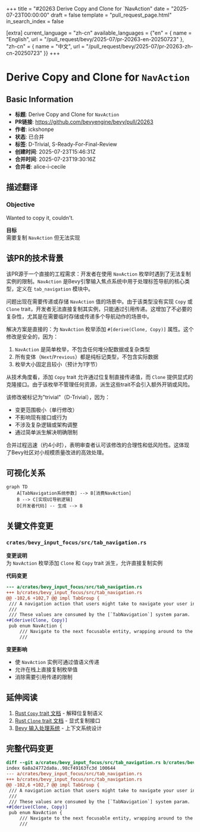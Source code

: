 +++
title = "#20263 Derive Copy and Clone for `NavAction"
date = "2025-07-23T00:00:00"
draft = false
template = "pull_request_page.html"
in_search_index = false

[extra]
current_language = "zh-cn"
available_languages = {"en" = { name = "English", url = "/pull_request/bevy/2025-07/pr-20263-en-20250723" }, "zh-cn" = { name = "中文", url = "/pull_request/bevy/2025-07/pr-20263-zh-cn-20250723" }}
+++

# Derive Copy and Clone for `NavAction`

## Basic Information
- **标题**: Derive Copy and Clone for `NavAction`
- **PR链接**: https://github.com/bevyengine/bevy/pull/20263
- **作者**: ickshonpe
- **状态**: 已合并
- **标签**: D-Trivial, S-Ready-For-Final-Review
- **创建时间**: 2025-07-23T15:46:31Z
- **合并时间**: 2025-07-23T19:30:16Z
- **合并者**: alice-i-cecile

## 描述翻译
### Objective
Wanted to copy it, couldn't.

**目标**  
需要复制 `NavAction` 但无法实现

## 该PR的技术背景

该PR源于一个直接的工程需求：开发者在使用 `NavAction` 枚举时遇到了无法复制实例的限制。`NavAction` 是Bevy引擎输入焦点系统中用于处理标签导航的核心类型，定义在 `tab_navigation` 模块中。

问题出现在需要传递或存储 `NavAction` 值的场景中。由于该类型没有实现 `Copy` 或 `Clone` trait，开发者无法直接复制其实例，只能通过引用传递。这增加了不必要的复杂性，尤其是在需要临时存储或传递多个导航动作的场景中。

解决方案是直接的：为 `NavAction` 枚举添加 `#[derive(Clone, Copy)]` 属性。这个修改是安全的，因为：
1. `NavAction` 是简单枚举，不包含任何堆分配数据或复杂类型
2. 所有变体（`Next`/`Previous`）都是纯标记类型，不包含实际数据
3. 枚举大小固定且较小（预计为1字节）

从技术角度看，添加 `Copy` trait 允许通过位复制直接传递值，而 `Clone` 提供显式的克隆接口。由于该枚举不管理任何资源，派生这些trait不会引入额外开销或风险。

该修改被标记为"trivial"（D-Trivial），因为：
- 变更范围极小（单行修改）
- 不影响现有接口或行为
- 不涉及复杂逻辑或架构调整
- 通过简单派生解决明确限制

合并过程迅速（约4小时），表明审查者认可该修改的合理性和低风险性。这体现了Bevy社区对小规模质量改进的高效处理。

## 可视化关系

```mermaid
graph TD
    A[TabNavigation系统参数] --> B[消费NavAction]
    B --> C[实现UI导航逻辑]
    D[开发者代码] -- 生成 --> B
```

## 关键文件变更

### `crates/bevy_input_focus/src/tab_navigation.rs`
**变更说明**  
为 `NavAction` 枚举添加 `Clone` 和 `Copy` trait 派生，允许直接复制实例

**代码变更**  
```diff
--- a/crates/bevy_input_focus/src/tab_navigation.rs
+++ b/crates/bevy_input_focus/src/tab_navigation.rs
@@ -102,6 +102,7 @@ impl TabGroup {
 /// A navigation action that users might take to navigate your user interface in a cyclic fashion.
 ///
 /// These values are consumed by the [`TabNavigation`] system param.
+#[derive(Clone, Copy)]
 pub enum NavAction {
     /// Navigate to the next focusable entity, wrapping around to the beginning if at the end.
     ///
```

**变更影响**  
- 使 `NavAction` 实例可通过值语义传递
- 允许在栈上直接复制枚举值
- 消除需要引用传递的限制

## 延伸阅读
1. [Rust `Copy` trait 文档](https://doc.rust-lang.org/std/marker/trait.Copy.html) - 解释位复制语义
2. [Rust `Clone` trait 文档](https://doc.rust-lang.org/std/clone/trait.Clone.html) - 显式复制接口
3. [Bevy 输入处理系统](https://bevyengine.org/learn/book/getting-started/input/) - 上下文系统设计

## 完整代码变更
```diff
diff --git a/crates/bevy_input_focus/src/tab_navigation.rs b/crates/bevy_input_focus/src/tab_navigation.rs
index 6a8a24772da0a..98cf49163fc3d 100644
--- a/crates/bevy_input_focus/src/tab_navigation.rs
+++ b/crates/bevy_input_focus/src/tab_navigation.rs
@@ -102,6 +102,7 @@ impl TabGroup {
 /// A navigation action that users might take to navigate your user interface in a cyclic fashion.
 ///
 /// These values are consumed by the [`TabNavigation`] system param.
+#[derive(Clone, Copy)]
 pub enum NavAction {
     /// Navigate to the next focusable entity, wrapping around to the beginning if at the end.
     ///
```